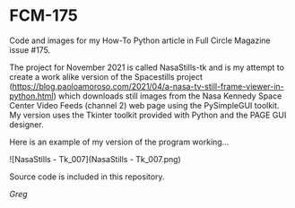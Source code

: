 # FCM-175
Code and images for my How-To Python article in Full Circle Magazine issue #175.

The project for November 2021 is called NasaStills-tk and is my attempt to create a work alike version of the Spacestills project (https://blog.paoloamoroso.com/2021/04/a-nasa-tv-still-frame-viewer-in-python.html) which downloads still images from the Nasa Kennedy Space Center Video Feeds (channel 2) web page using the PySimpleGUI toolkit.  My version uses the Tkinter toolkit provided with Python and the PAGE GUI designer.

Here is an example of my version of the program working...

![NasaStills - Tk_007](NasaStills - Tk_007.png)

Source code is included in this repository.

*Greg*

